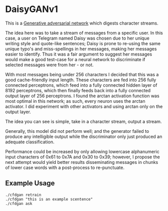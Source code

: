 # DaisyGANv1

This is a [Generative adversarial network](https://en.wikipedia.org/wiki/Generative_adversarial_network) which digests character streams.

The idea here was to take a stream of messages from a specific user. In this case, a user on Telegram named Daisy was chosen due to her unique writing style and quote-like sentences; Daisy is prone to re-using the same unique typo's and miss-spellings in her messages, making her messages easier to identify. Thus it was a fair argument to suggest her messages would make a good test-case for a neural network to discriminate if selected messages were from her - or not.

With most messages being under 256 characters I decided that this was a good cache-friendly input length. These characters are fed into 256 fully connected perceptrons, which feed into a fully connected hidden layer of 8192 perceptrons, which then finally feeds back into a fully connected output layer of 256 perceptrons. I found the arctan activation function was most optimal in this network; as such, every neuron uses the arctan activator. I did experiment with other activators and using arctan only on the output layer.

The idea you can see is simple, take in a character stream, output a stream.

Generally, this model did not perform well; and the generator failed to produce any intelligible output while the discriminator only just produced an adequate classification.

Performance could be increased by only allowing lowercase alphanumeric input characters of 0x61 to 0x7A and 0x30 to 0x39; however, I propose the next attempt would yield better results disseminating messages in chunks of lower case words with a post-process to re-punctuate.
 
## Example Usage
```
./cfdgan retrain
./cfdgan "this is an example scentence"
./cfdgan ask
```

